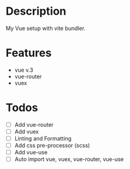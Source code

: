 # Description
My Vue setup with vite bundler.

# Features
  - vue v.3
  - vue-router
  - vuex

# Todos
  - [ ] Add vue-router
  - [ ] Add vuex
  - [ ] Linting and Formatting
  - [ ] Add css pre-processor (scss)
  - [ ] Add vue-use
  - [ ] Auto import vue, vuex, vue-router, vue-use
